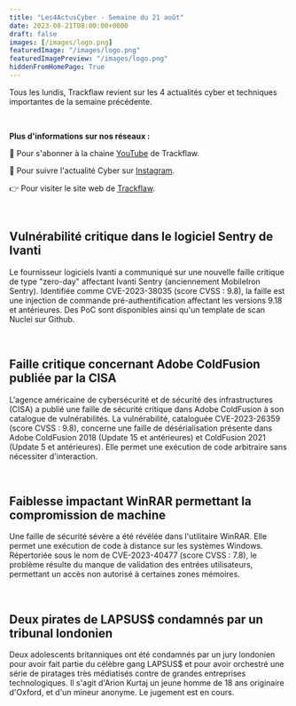 ```yaml
---
title: "Les4ActusCyber - Semaine du 21 août"
date: 2023-08-21T08:00:00+0000
draft: false
images: [/images/logo.png]
featuredImage: "/images/logo.png"
featuredImagePreview: "/images/logo.png"
hiddenFromHomePage: True
---
```

    
Tous les lundis, Trackflaw revient sur les 4 actualités cyber et techniques importantes de la semaine précédente.

<br>

**Plus d'informations sur nos réseaux :**

🔴 Pour s'abonner à la chaine [YouTube](https://www.youtube.com/@trackflaw) de Trackflaw.

📸 Pour suivre l'actualité Cyber sur [Instagram](https://www.instagram.com/trackflaw/).

👉 Pour visiter le site web de [Trackflaw](https://trackflaw.com).

    
<br>

## Vulnérabilité critique dans le logiciel Sentry de Ivanti

Le fournisseur logiciels Ivanti a communiqué sur une nouvelle faille critique de type "zero-day" affectant Ivanti Sentry (anciennement MobileIron Sentry).
Identifiée comme CVE-2023-38035 (score CVSS : 9.8), la faille est une injection de commande pré-authentification affectant les versions 9.18 et antérieures. Des PoC sont disponibles  ainsi qu'un template de scan Nuclei sur Github.


<br>

## Faille critique concernant Adobe ColdFusion publiée par la CISA

L'agence américaine de cybersécurité et de sécurité des infrastructures (CISA) a publié une faille de sécurité critique dans Adobe ColdFusion à son catalogue de vulnérabilités.
La vulnérabilité, cataloguée CVE-2023-26359 (score CVSS : 9.8), concerne une faille de désérialisation présente dans Adobe ColdFusion 2018 (Update 15 et antérieures) et ColdFusion 2021 (Update 5 et antérieures). Elle permet une exécution de code arbitraire sans nécessiter d'interaction.


<br>

## Faiblesse impactant WinRAR permettant la compromission de machine

Une faille de sécurité sévère a été révélée dans l'utilitaire WinRAR. Elle permet une exécution de code à distance sur les systèmes Windows.
Répertoriée sous le nom de CVE-2023-40477 (score CVSS : 7.8), le problème résulte du manque de validation des entrées utilisateurs, permettant un accès non autorisé à certaines zones mémoires.


<br>

## Deux pirates de LAPSUS$ condamnés par un tribunal londonien

Deux adolescents britanniques ont été condamnés par un jury londonien pour avoir fait partie du célèbre gang LAPSUS$ et pour avoir orchestré une série de piratages très médiatisés contre de grandes entreprises technologiques.
Il s'agit d'Arion Kurtaj un jeune homme de 18 ans originaire d'Oxford, et d'un mineur anonyme. Le jugement est en cours.

